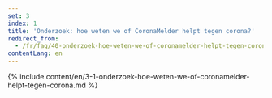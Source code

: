 ```yaml
---
set: 3
index: 1
title: 'Onderzoek: hoe weten we of CoronaMelder helpt tegen corona?'
redirect_from: 
  - /fr/faq/40-onderzoek-hoe-weten-we-of-coronamelder-helpt-tegen-corona
contentLang: en
---
```

{% include content/en/3-1-onderzoek-hoe-weten-we-of-coronamelder-helpt-tegen-corona.md %}
